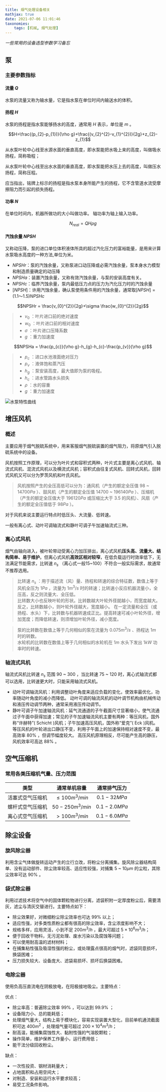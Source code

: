 ```yaml
---
title: 烟气处理设备相关
mathjax: true
date: 2021-07-06 11:01:46
taxonomies:
    tags: [机械, 烟气处理]
---
```


*一些常用的设备选型参数学习备忘*

<!-- more -->

## 泵

### 主要参数指标

#### 流量 $Q$

水泵的流量又称为输水量，它是指水泵在单位时间内输送水的体积。

#### 扬程 $H$

水泵的扬程是指水泵能够扬水的高度，通常用 $H$ 表示，单位是 $m$ 。

$$H=\frac{(p_{2}-p_{1})}{\rho g}+\frac{(v_{2}^{2}-v_{1}^{2})}{2g}+z_{2}-z_{1}$$

从水泵叶轮中心线至水源水面的垂直高度，即水泵能把水吸上来的高度，叫做吸水扬程，简称吸程；

从水泵叶轮中心线至出水水面的垂直高度，即水泵能把水压上去的高度，叫做压水扬程，简称压程。

应当指出，铭牌上标示的扬程是指水泵本身所能产生的扬程，它不含管道水流受摩擦阻力而引起的损失扬程。

#### 功率 $N$

在单位时间内，机器所做功的大小叫做功率。 轴功率为轴上输入功率。

$$N_{real}=QH\rho g$$

#### 汽蚀余量 $NPSH$

又称动压降，泵的进口单位体积液体所具的超过汽化压力的富裕能量，是用来计算水泵吸水高度的一种方法,单位为米。

- $NPSHr$：泵的汽蚀余量，又称泵进口动压降或必需汽蚀余量，泵本身水力模型和制造质量确定的动压降
- $NPSHa$：装置汽蚀余量，又称有效汽蚀余量，与泵的安装高度有关。
- $NPSHc$：临界汽蚀余量，泵内最低压力点的压力为汽化压力时的汽蚀余量
- $[NPSH]$：许用汽蚀余量，确认泵使用条件用的汽蚀余量，通常取$[NPSH]=(1.1～1.5)NPSHc$

$$NPSHr = \frac{v_{0}^{2}}{2g}+\sigma \frac{w_{0}^{2}}{2g}$$

> - $v_{0}$ ：叶片进口前的绝对速度
> - $w_{0}$ ：叶片进口前的相对速度
> - $\sigma$ ：叶片进口压降系数
> - $g$ ：重力加速度

$$NPSHa = \frac{p_{c}}{\rho g}-h_{g}-h_{c}-\frac{p_{v}}{\rho g}$$

> - $p_{c}$ ：进口水池液面绝对压力
> - $p_{v}$ ：液体饱和蒸汽压
> - $h_{g}$ ：泵安装高度，最大值即为泵的吸程。
> - $h_{c}$ ：进水管路水头损失
> - $\rho$ ：水的容重
> - $g$ ：重力加速度

![水泵特性曲线](/img/pump.jpg)

## 增压风机

### 概述

主要应用于烟气脱硫系统中，用来客服烟气脱硫装置的烟气阻力，将原烟气引入脱硫系统中的设备。

风机按照工作原理，可以分为叶片式和容积式两种，叶片式主要是离心式风机、轴流式风机、混流式风机以及横流式风机；容积式由往复式风机、回转式风机，回转式风机又可以分为罗茨风机和叶氏风机。

> 风机按照产生的全压高低可以分为：通风机（产生的额定全压值 98 ~ 14700$Pa$ ）、鼓风机（产生的额定全压值 14700 ~ 196140$Pa$ ）、压缩机（产生的额定全压值大于 196120$Pa$ 或压缩比大于 3.5 的风机）、风扇（产生的额定全压值低于 98$Pa$ ）。

对于风机来说主要运行特点时低压头、大流量、低转速。

一般有离心式、动叶可调轴流式和静叶可调子午加速轴流式三种。

### 离心式风机

烟气由轴向进入，被叶轮带动受离心力加压排出，离心式风机**压头高、流量大、结构简单、易于维护**。但离心式风机**高效区相对较窄**，在低负载运行时效率低下，无法满足节能需求，比转速 $n_{s}$ （离心式一般15~100）不符合一般实际需求，故通常不推荐选用。

> 比转速 $n_{s}$ ：用于描述流（风）量、扬程和转速的综合特征数，数值上等于风机全压为 $1Pa$ ，流量为 $1m^{3}/s$ 时的转速；比转速小反应机器流量小，全压高，反之则流量大、全压低。</br>
> 比转数大小也反映叶轮的形状。比转数越大叶轮外径就越小，而宽度越大。反之，比转数越小，则叶轮外径越大，宽度越小。
> 在一定流量和全压（或扬程、水头）下，比转数与机器转速成正比。提高转速可减小叶轮外径，增加宽度；而降低转速，则须增加叶轮外径，减小宽度。

> 泵的比转数在数值上等于几何相似的泵在流量为 $0.075m^{3}/s$ 、扬程达 $1m$ 时的转数。</br>
> 水轮机的比转数在数值上等于几何相似的水轮机在 $1m$ 水头下发出 $1kW$ 功率时的转速。

### 轴流式风机

轴流式风机比转速 $n_{s}$ 范围 90 ~ 300 ，当比转速 75 ~ 120 时，离心式轴流式都可以选用，比转速更大时，只能采用轴流式风机。

- 动叶可调轴流风机：利用调整动叶角度来适应负载的变化，使效率最优化，功率随动叶角度的减小而降低。
  动叶可调的轴流风机的动叶调节机构由机械传动和液压传动调节两种，通常采用液压传动调节。
- 静叶可调子午加速轴流风机：延气流通道的子午截面尺寸显著缩小，使气流通过子午面中获得加速；常见的子午加速轴流风机主要有两种：等压风机，国外称“许赫特”( Schicht )风机；子午加速高压风机，国外称“爱克”( Eck )风机。
  等压风机的叶轮进出口静压不变，利用子午面上的加速保持相对速度不变，最高效率 80% ，但调节幅度较大。
  高压风机原理相反，尽可能产生高的静压，风机效率可高达 88% 。

## 空气压缩机

### 常用各类压缩机气量、压力范围

| 类型       | 通常单机容量             | 通常排气压力       |
| -------- |:------------------:|:------------:|
| 活塞式空气压缩机 | $\le 100m^{3}/min$ | $0.1-32MPa$  |
| 螺杆式空气压缩机 | $50-250m^{3}/min$  | $0.1-2.0MPa$ |
| 离心式空气压缩机 | $>100m^{3}/min$    | $0.1-6.0MPa$ |

## 除尘设备

### 旋风除尘器

利用含尘气体做旋转运动产生的立行立改，将粉尘分离捕集。旋风除尘器结构简单、没有运动部件、除尘效率较高、适应性较强，对捕集 5 ~ 10$\mu m$ 的尘粒，其除尘效率可达 90% 。

### 袋式除尘器

利用过滤技术将空气中的固体颗粒物进行分离，滤袋积附一定厚度粉尘后，需要清灰，滤尘与清灰交替进行。主要特点如下：

- 除尘效果好，对微细粉尘除尘效率也可达 99% 以上；
- 适应性强，对多类性质粉尘都有很高的除尘效率，含尘浓度影响不大；
- 规格多样，应用灵活，小到不足 $200m^{3}/h$ ，最大可超过 $5\times10^{6}m^{3}/h$；
- 便于回收干物料，无污泥处理、废水污染以及腐蚀等问题；
- 可以使用耐高温的滤材材料；
- 在捕集粘性强及吸湿性强的粉尘，或处理露点很高的烟气时，滤袋同意损坏，换袋困难；
- 压力损失较大、设备庞大、滤袋易损坏、损坏后换袋困难。

### 电除尘器

使用负高压直流电在阴极放电，在阳极接地吸尘。主要特点：

优点：

- 除尘率高：普遍除尘效率 99% ，可以达到 99.9% ；
- 设备阻力小、总的能耗低；
- 处理烟气量大，结构上易于模块化，容易实现装置大型化，目前单机通流截面积可达 $400m^{2}$ ，处理烟气量可超过 $200\times10^{4}m^{3}/h$；
- 耐高温，能捕集腐蚀性大、黏附性强的气溶胶颗粒；
- 操作简单，维护保养工作量小，运行费用低；
- 能干法分级回收粉尘。

缺点：

- 一次性投资、钢材消耗量大；
- 占地面积和占用空间大；
- 对制造、安装和运行水平要求较高；
- 易受工况条件影响。